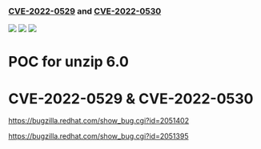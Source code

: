### [CVE-2022-0529](https://cve.mitre.org/cgi-bin/cvename.cgi?name=CVE-2022-0529) and [CVE-2022-0530](https://cve.mitre.org/cgi-bin/cvename.cgi?name=CVE-2022-0530)
![](https://img.shields.io/static/v1?label=Product&message=unzip&color=blue)
![](https://img.shields.io/static/v1?label=Version&message=n%2Fa&color=blue)
![](https://img.shields.io/static/v1?label=Vulnerability&message=SEGV&color=brighgreen)
# POC for unzip 6.0

# CVE-2022-0529 & CVE-2022-0530

https://bugzilla.redhat.com/show_bug.cgi?id=2051402


https://bugzilla.redhat.com/show_bug.cgi?id=2051395
